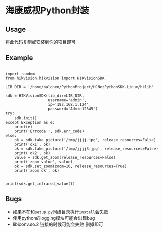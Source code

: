 # 海康威视Python封装

## Usage
将此代码复制或安装到你的项目即可

## Example
```
 
import random
from hikvision.hikvision import HIKVisionSDK

LIB_DIR = '/home/baloneo/PythonProject/HCNetPythonSDK-Linux/hklib'

sdk = HIKVisionSDK(lib_dir=LIB_DIR,
                   username='admin',
                   ip='192.168.1.124',
                   password='Admin12345')
try:
    sdk.init()
except Exception as e:
    print(e)
    print('Errcode ', sdk.err_code)
else:
    ok = sdk.take_picture('/tmp/jjjj.jpg', release_resources=False)
    print('ok1', ok)
    ok = sdk.take_picture('/tmp/jjjj3.jpg', release_resources=False)
    print('ok2', ok)
    value = sdk.get_zoom(release_resources=False)
    print('zoom value', value)
    ok = sdk.set_zoom(zoom=10, release_resources=True)
    print('zoom ok', ok)


print(sdk.get_infrared_value())
```
## Bugs
* 如果不在和`setup.py`同级目录执行`install`会失败
* 使用python的logging模块可能会出现bug
* libiconv.so.2 链接的时候可能会失败 删掉即可

